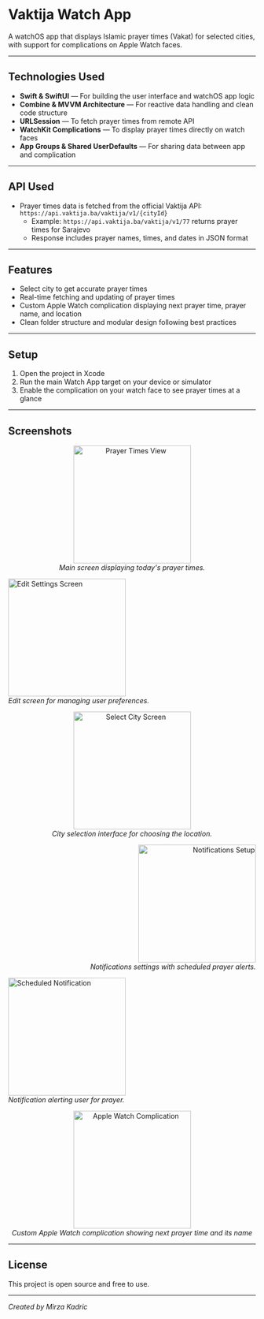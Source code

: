 # Vaktija Watch App

A watchOS app that displays Islamic prayer times (Vakat) for selected cities, with support for complications on Apple Watch faces.

---

## Technologies Used

- **Swift & SwiftUI** — For building the user interface and watchOS app logic  
- **Combine & MVVM Architecture** — For reactive data handling and clean code structure  
- **URLSession** — To fetch prayer times from remote API  
- **WatchKit Complications** — To display prayer times directly on watch faces  
- **App Groups & Shared UserDefaults** — For sharing data between app and complication  

---

## API Used

- Prayer times data is fetched from the official Vaktija API:  
  `https://api.vaktija.ba/vaktija/v1/{cityId}`  
  - Example: `https://api.vaktija.ba/vaktija/v1/77` returns prayer times for Sarajevo  
  - Response includes prayer names, times, and dates in JSON format

---

## Features

- Select city to get accurate prayer times  
- Real-time fetching and updating of prayer times  
- Custom Apple Watch complication displaying next prayer time, prayer name, and location  
- Clean folder structure and modular design following best practices

---

## Setup

1. Open the project in Xcode  
2. Run the main Watch App target on your device or simulator  
3. Enable the complication on your watch face to see prayer times at a glance  

---


## Screenshots

<p align="center">
  <img src="https://github.com/user-attachments/assets/d0ec930e-df8a-4bc3-a4e5-38af7fc760b9" width="239" alt="Prayer Times View" />
  <br>
  <em>Main screen displaying today's prayer times.</em>
</p>

<p align="left">
  <img src="https://github.com/user-attachments/assets/a106dbb1-ff18-4a6b-94f2-1fd3a65332b6" width="239" alt="Edit Settings Screen" />
  <br>
  <em>Edit screen for managing user preferences.</em>
</p>


<p align="center">
  <img src="https://github.com/user-attachments/assets/ee7bed7f-bb62-4872-8ea6-171578057506" width="239" alt="Select City Screen" />
  <br>
  <em>City selection interface for choosing the location.</em>
</p>



<p align="right">
  <img src="https://github.com/user-attachments/assets/e6a1678a-b36a-4a8f-8bf8-0f21558dced7" width="239" alt="Notifications Setup" />
  <br>
  <em>Notifications settings with scheduled prayer alerts.</em>
</p>


<p align="left">
  <img src="https://github.com/user-attachments/assets/563ce745-f916-4a4a-8762-91bb9603b41a" width="239" alt="Scheduled Notification" />
  <br>
  <em>Notification alerting user for prayer.</em>
</p>


<p align="center">
  <img src="https://github.com/user-attachments/assets/e3029106-cfb6-41b1-924a-c4247a446620" width="239" alt="Apple Watch Complication" />
  <br>
  <em>Custom Apple Watch complication showing next prayer time and its name</em>
</p>



---

## License

This project is open source and free to use.

---

*Created by Mirza Kadric*
